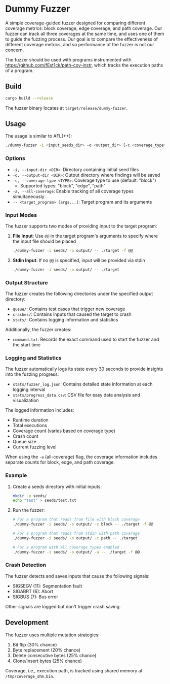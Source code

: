 # Dummy Fuzzer

A simple coverage-guided fuzzer designed for comparing different coverage metrics: block coverage, edge coverage, and path coverage. Our fuzzer can track all three coverages at the same time, and uses one of them to guide the fuzzing process. Our goal is to compare the effectiveness of different coverage metrics, and so performance of the fuzzer is not our concern.

The fuzzer should be used with programs instrumented with https://github.com/fEst1ck/path-cov-instr, which tracks the execution paths of a program.

## Build

```bash
cargo build --release
```

The fuzzer binary locates at `target/release/dummy-fuzzer`.

## Usage

The usage is similar to AFL(++):

```bash
./dummy-fuzzer -i <input_seeds_dir> -o <output_dir> [-c <coverage_type>] [-a] -- <target_program> [target_args...]
```

### Options

- `-i, --input-dir <DIR>`: Directory containing initial seed files
- `-o, --output-dir <DIR>`: Output directory where findings will be saved
- `-c, --coverage-type <TYPE>`: Coverage type to use (default: "block")
  - Supported types: "block", "edge", "path"
- `-a, --all-coverage`: Enable tracking of all coverage types simultaneously
- `-- <target_program> [args...]`: Target program and its arguments

### Input Modes

The fuzzer supports two modes of providing input to the target program:

1. **File Input**: Use `@@` in the target program's arguments to specify where the input file should be placed
   ```bash
   ./dummy-fuzzer -i seeds/ -o output/ -- ./target -f @@
   ```

2. **Stdin Input**: If no `@@` is specified, input will be provided via stdin
   ```bash
   ./dummy-fuzzer -i seeds/ -o output/ -- ./target
   ```

### Output Structure

The fuzzer creates the following directories under the specified output directory:

- `queue/`: Contains test cases that trigger new coverage
- `crashes/`: Contains inputs that caused the target to crash
- `stats/`: Contains logging information and statistics

Additionally, the fuzzer creates:
- `command.txt`: Records the exact command used to start the fuzzer and the start time

### Logging and Statistics

The fuzzer automatically logs its state every 30 seconds to provide insights into the fuzzing progress:

- `stats/fuzzer_log.json`: Contains detailed state information at each logging interval
- `stats/progress_data.csv`: CSV file for easy data analysis and visualization

The logged information includes:
- Runtime duration
- Total executions
- Coverage count (varies based on coverage type)
- Crash count
- Queue size
- Current fuzzing level

When using the `-a` (all-coverage) flag, the coverage information includes separate counts for block, edge, and path coverage.

### Example

1. Create a seeds directory with initial inputs:
   ```bash
   mkdir -p seeds/
   echo "test" > seeds/test.txt
   ```

2. Run the fuzzer:
   ```bash
   # For a program that reads from file with block coverage
   ./dummy-fuzzer -i seeds/ -o output/ -c block -- ./target -f @@

   # For a program that reads from stdin with path coverage
   ./dummy-fuzzer -i seeds/ -o output/ -c path -- ./target
   
   # For a program with all coverage types enabled
   ./dummy-fuzzer -i seeds/ -o output/ -a -- ./target -f @@
   ```

### Crash Detection

The fuzzer detects and saves inputs that cause the following signals:
- SIGSEGV (11): Segmentation fault
- SIGABRT (6): Abort
- SIGBUS (7): Bus error

Other signals are logged but don't trigger crash saving.

## Development

The fuzzer uses multiple mutation strategies:
1. Bit flip (30% chance)
2. Byte replacement (20% chance)
3. Delete consecutive bytes (25% chance)
4. Clone/insert bytes (25% chance)

Coverage, i.e., execution path, is tracked using shared memory at `/tmp/coverage_shm.bin`. 